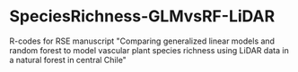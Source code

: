 # SpeciesRichness-GLMvsRF-LiDAR
R-codes for RSE manuscript "Comparing generalized linear models and random forest to model vascular plant species richness using LiDAR data in a natural forest in central Chile"
